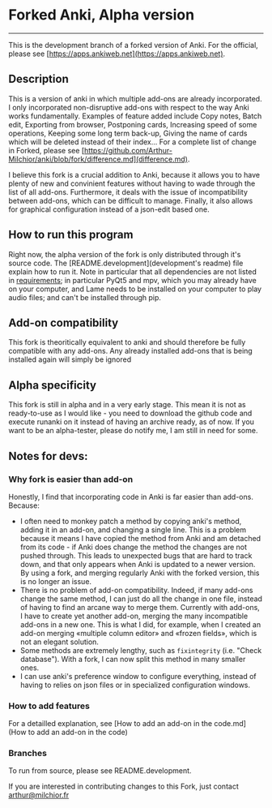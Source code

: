 # Forked Anki, Alpha version
-------------------------------------

This is the development branch of a forked version of Anki. For the official, please see [https://apps.ankiweb.net](https://apps.ankiweb.net).

## Description
This is a version of anki in which multiple add-ons are already incorporated. I only incorporated non-disruptive add-ons with respect to the way Anki works fundamentally. Examples of feature added include Copy notes, Batch edit, Exporting from browser, Postponing cards, Increasing speed of some operations, Keeping some long term back-up, Giving the name of cards which will be deleted instead of their index... For a complete list of change in Forked, please see  [https://github.com/Arthur-Milchior/anki/blob/fork/difference.md](difference.md).

I believe this fork is a crucial addition to Anki, because it allows you to have plenty of new and convinient features without having to wade through the list of all add-ons. Furthermore, it deals with the issue of incompatibility between add-ons, which can be difficult to manage. Finally, it also allows for graphical configuration instead of a json-edit based one.

## How to run this program
Right now, the alpha version of the fork is only distributed through
it's source code. The [README.development](development's readme) file
explain how to run it. Note in particular that all dependencies are
not listed in [requirements](requirements.txt); in particular PyQt5
and mpv, which you may already have on your computer, and Lame needs
to be installed on your computer to play audio files; and can't be
installed through pip.


## Add-on compatibility
This fork is theoritically equivalent to anki and should therefore be fully compatible with any add-ons. Any already installed add-ons that is being installed again will simply be ignored

## Alpha specificity
This fork is still in alpha and in a very early stage. This mean it is not as ready-to-use as I would like - you need to download the github code and execute runanki on it instead of having an archive ready, as of now.
If you want to be an alpha-tester, please do notify me, I am still in need for some.

## Notes for devs:
### Why fork is easier than add-on
Honestly, I find that incorporating code in Anki is far easier than add-ons. Because:
* I often need to monkey patch a method by copying anki's method, adding it in an add-on, and changing a single line. This is a problem because it means  I have copied the method from Anki and am detached from its code - if Anki does change the method the changes are not pushed through. This leads to unexpected bugs that are hard to track down, and that only appears when Anki is updated to a newer version. By using a fork, and merging regularly Anki with the forked version, this is no longer an issue.
* There is no problem of add-on compatibility. Indeed, if many add-ons change the same method, I can just do all the change in one file, instead of having to find an arcane way to merge them. Currently with add-ons, I have to create yet another add-on, merging the many incompatible add-ons in a new one. This is what I did, for example, when I created an add-on merging «multiple column editor» and «frozen fields», which is not an elegant solution.
* Some methods are extremely lengthy, such as ``fixintegrity`` (i.e. "Check database"). With a fork, I can now split this method in many smaller ones.
* I can use anki's preference window to configure everything, instead of having to relies on json files or in specialized configuration windows.

### How to add features
For a detailled explanation, see [How to add an add-on in the code.md](How to add an add-on in the code)

### Branches

To run from source, please see README.development.

If you are interested in contributing changes to this Fork, just contact arthur@milchior.fr
